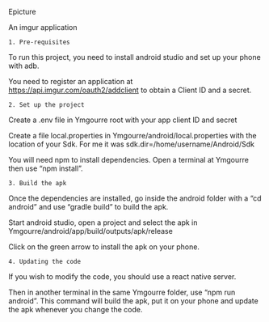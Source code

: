 Epicture

An imgur application





	1. Pre-requisites

To run this project, you need to install android studio and set up your phone with adb.

You need to register an application at https://api.imgur.com/oauth2/addclient to obtain a Client ID and a secret.

	2. Set up the project


Create a .env file in Ymgourre root with your app client ID and secret






Create a file local.properties in Ymgourre/android/local.properties with the location of your Sdk. For me it was sdk.dir=/home/username/Android/Sdk





You will need npm to install dependencies. Open a terminal at Ymgourre then use “npm install”.



	3. Build the apk

Once the dependencies are installed, go inside the android folder with a “cd android” and use “gradle build” to build the apk.

Start android studio, open a project and select the apk in Ymgourre/android/app/build/outputs/apk/release


Click on the green arrow to install the apk on your phone.

	4. Updating the code


If you wish to modify the code, you should use a react native server.



Then in another terminal in the same Ymgourre folder, use “npm run android”. This command will build the apk, put it on your phone and update the apk whenever you change the code.




